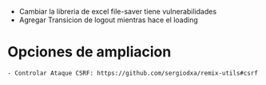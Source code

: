 

- Cambiar la libreria de excel file-saver tiene vulnerabilidades
- Agregar Transicion de logout mientras hace el loading

# Opciones de ampliacion
    - Controlar Ataque CSRF: https://github.com/sergiodxa/remix-utils#csrf